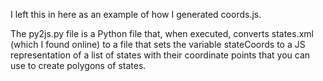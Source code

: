 I left this in here as an example of how I generated coords.js.

The py2js.py file is a Python file that, when executed, converts
states.xml (which I found online) to a file that sets the variable
stateCoords to a JS representation of a list of states with their
coordinate points that you can use to create polygons of states.

